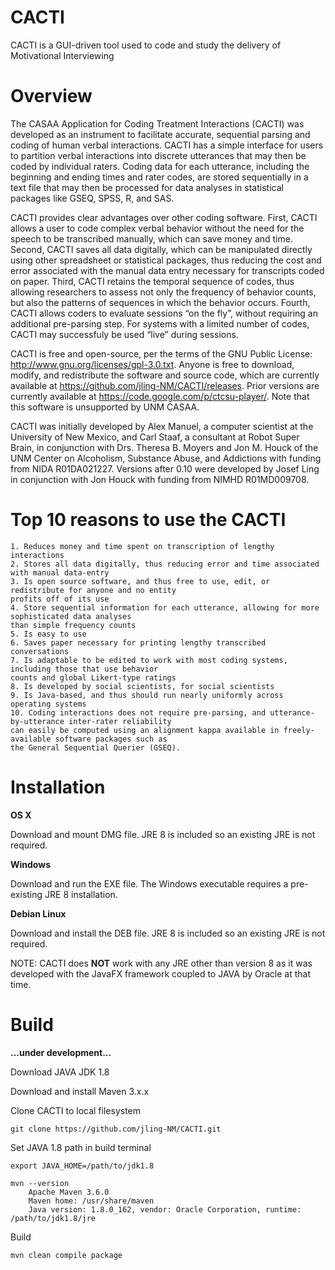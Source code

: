 # CACTI
CACTI is a GUI-driven tool used to code and study the delivery of Motivational Interviewing


# Overview
The CASAA Application for Coding Treatment Interactions (CACTI) was developed as an instrument to facilitate accurate, sequential parsing and coding of human verbal interactions. CACTI has a simple interface for users to partition verbal interactions into discrete utterances that may then be coded by individual raters.  Coding data for each utterance, including the beginning and ending times and rater codes, are stored sequentially in a text file that may then be processed for data analyses in statistical packages like GSEQ, SPSS, R, and SAS.

CACTI provides clear advantages over other coding software. First, CACTI allows a user to code complex verbal behavior without the need for the speech to be transcribed manually, which can save money and time. Second, CACTI saves all data digitally, which can be manipulated directly using other spreadsheet or statistical packages, thus reducing the cost and error associated with the manual data entry necessary for transcripts coded on paper. Third, CACTI retains the temporal sequence of codes, thus allowing researchers to assess not only the frequency of behavior counts, but also the patterns of sequences in which the behavior occurs.  Fourth, CACTI allows coders to evaluate sessions “on the fly”, without requiring an additional pre-parsing step. For systems with a limited number of codes, CACTI may successfuly be used “live” during sessions.

CACTI is free and open-source, per the terms of the GNU Public License: http://www.gnu.org/licenses/gpl-3.0.txt.  Anyone is free to download, modify, and redistribute the software and source code, which are currently available at https://github.com/jling-NM/CACTI/releases. Prior versions are currently available at https://code.google.com/p/ctcsu-player/.  Note that this software is unsupported by UNM CASAA.

CACTI was initially developed by Alex Manuel, a computer scientist at the University of New Mexico, and Carl Staaf, a consultant at Robot Super Brain, in conjunction with Drs. Theresa B. Moyers and Jon M. Houck of the UNM Center on Alcoholism, Substance Abuse, and Addictions with funding from NIDA R01DA021227.  Versions after 0.10 were developed by Josef Ling in conjunction with Jon Houck with funding from NIMHD R01MD009708.


# Top 10 reasons to use the CACTI
    1. Reduces money and time spent on transcription of lengthy interactions
    2. Stores all data digitally, thus reducing error and time associated with manual data-entry
    3. Is open source software, and thus free to use, edit, or redistribute for anyone and no entity 
    profits off of its use
    4. Store sequential information for each utterance, allowing for more sophisticated data analyses 
    than simple frequency counts
    5. Is easy to use
    6. Saves paper necessary for printing lengthy transcribed conversations
    7. Is adaptable to be edited to work with most coding systems, including those that use behavior 
    counts and global Likert-type ratings
    8. Is developed by social scientists, for social scientists
    9. Is Java-based, and thus should run nearly uniformly across operating systems
    10. Coding interactions does not require pre-parsing, and utterance-by-utterance inter-rater reliability 
    can easily be computed using an alignment kappa available in freely-available software packages such as 
    the General Sequential Querier (GSEQ).



# Installation

<b>OS X</b>

Download and mount DMG file. JRE 8 is included so an existing JRE is not required.


<b>Windows</b>

Download and run the EXE file. The Windows executable requires a pre-existing JRE 8 installation.


<b>Debian Linux</b>

Download and install the DEB file. JRE 8 is included so an existing JRE is not required.


NOTE: CACTI does <b>NOT</b> work with any JRE other than version 8 as it was developed with the JavaFX framework coupled to JAVA by Oracle at that time.






# Build
<b>...under development...</b>

Download JAVA JDK 1.8

Download and install Maven 3.x.x

Clone CACTI to local filesystem
    
    git clone https://github.com/jling-NM/CACTI.git

Set JAVA 1.8 path in build terminal
    
    export JAVA_HOME=/path/to/jdk1.8

    mvn --version
        Apache Maven 3.6.0
        Maven home: /usr/share/maven
        Java version: 1.8.0_162, vendor: Oracle Corporation, runtime: /path/to/jdk1.8/jre
        
Build
    
    mvn clean compile package
    
